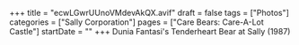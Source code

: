 +++
title = "ecwLGwrUUnoVMdevAkQX.avif"
draft = false
tags = ["Photos"]
categories = ["Sally Corporation"]
pages = ["Care Bears: Care-A-Lot Castle"]
startDate = ""
+++
Dunia Fantasi's Tenderheart Bear at Sally (1987)
